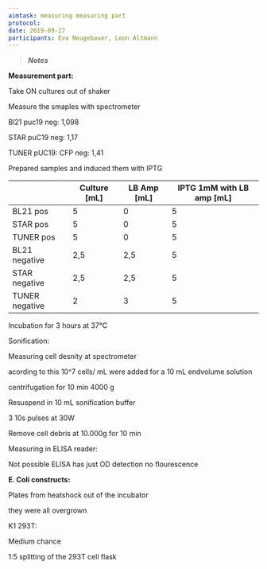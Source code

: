 ```yaml
---
aimtask: measuring measuring part
protocol:  
date: 2019-09-27
participants: Eva Neugebauer, Leon Altmann
---
```



> ***Notes***

**Measurement part:**

 

Take ON cultures out of shaker 

Measure the smaples with spectrometer



Bl21 puc19 neg: 1,098

STAR puC19 neg: 1,17

TUNER pUC19: CFP neg: 1,41



Prepared samples and induced them with IPTG



|                | Culture [mL] | LB Amp [mL] | IPTG 1mM with LB amp [mL] |
| -------------- | ------------ | ----------- | ------------------------- |
| BL21 pos       | 5            | 0           | 5                         |
| STAR pos       | 5            | 0           | 5                         |
| TUNER pos      | 5            | 0           | 5                         |
| BL21 negative  | 2,5          | 2,5         | 5                         |
| STAR negative  | 2,5          | 2,5         | 5                         |
| TUNER negative | 2            | 3           | 5                         |



Incubation for 3 hours at 37°C



Sonification: 

Measuring cell desnity at spectrometer

acording to this 10^7 cells/ mL were added for a 10 mL endvolume solution 

centrifugation for 10 min 4000 g 



Resuspend in 10 mL sonification buffer

3 10s pulses at 30W

Remove cell debris at 10.000g for 10 min



Measuring in ELISA reader: 



Not possible ELISA has just OD detection no flourescence





**E. Coli constructs:** 



Plates from heatshock out of the incubator

they were all overgrown



K1 293T: 

Medium chance 

1:5 splitting of the 293T cell flask

